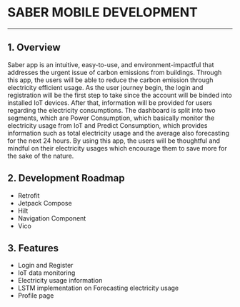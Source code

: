 # SABER MOBILE DEVELOPMENT
***
## 1. Overview
Saber app is an intuitive, easy-to-use, and environment-impactful that addresses the urgent issue of carbon emissions from buildings. Through this app, the users will be able to
reduce the carbon emission through electricity efficient usage. As the user journey begin, the login and registration will be the first step to take since the account will be 
binded into installed IoT devices. After that, information will be provided for users regarding the electricity consumptions. The dashboard is split into two segments, which are
Power Consumption, which basically monitor the electricity usage from IoT and Predict Consumption, which provides information such as total electricity usage and the average also
forecasting for the next 24 hours. By using this app, the users will be thoughtful and mindful on their electricity usages which encourage them to save more for the sake of 
the nature.

## 2. Development Roadmap
- Retrofit
- Jetpack Compose
- Hilt
- Navigation Component
- Vico

## 3. Features 
- Login and Register
- IoT data monitoring
- Electricity usage information
- LSTM implementation on Forecasting electricity usage
- Profile page
